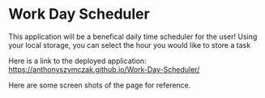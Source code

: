 # Work Day Scheduler
This application will be a benefical daily time scheduler for the user!
Using your local storage, you can select the hour you would like to store a task

Here is a link to the deployed application:
https://anthonyszymczak.github.io/Work-Day-Scheduler/

Here are some screen shots of the page for reference.
